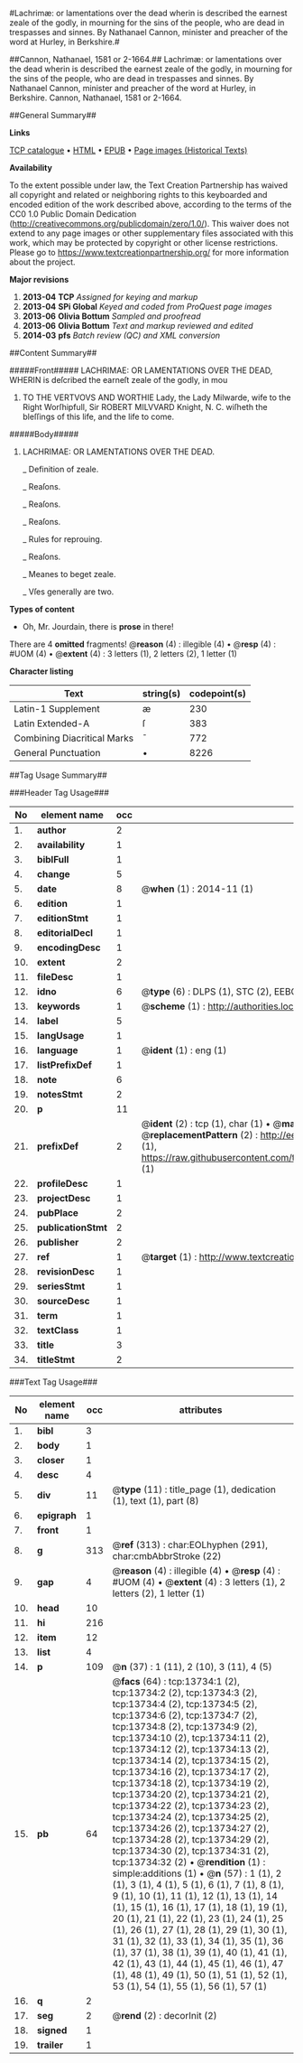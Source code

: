 #Lachrimæ: or lamentations over the dead wherin is described the earnest zeale of the godly, in mourning for the sins of the people, who are dead in trespasses and sinnes. By Nathanael Cannon, minister and preacher of the word at Hurley, in Berkshire.#

##Cannon, Nathanael, 1581 or 2-1664.##
Lachrimæ: or lamentations over the dead wherin is described the earnest zeale of the godly, in mourning for the sins of the people, who are dead in trespasses and sinnes. By Nathanael Cannon, minister and preacher of the word at Hurley, in Berkshire.
Cannon, Nathanael, 1581 or 2-1664.

##General Summary##

**Links**

[TCP catalogue](http://www.ota.ox.ac.uk/tcp/)  • 
[HTML](http://tei.it.ox.ac.uk/tcp/Texts-HTML/free/A17/A17916.html)  • 
[EPUB](http://tei.it.ox.ac.uk/tcp/Texts-EPUB/free/A17/A17916.epub) • 
[Page images (Historical Texts)](https://historicaltexts.jisc.ac.uk/eebo-99848625e)

**Availability**

To the extent possible under law, the Text Creation Partnership has waived all copyright and related or neighboring rights to this keyboarded and encoded edition of the work described above, according to the terms of the CC0 1.0 Public Domain Dedication (http://creativecommons.org/publicdomain/zero/1.0/). This waiver does not extend to any page images or other supplementary files associated with this work, which may be protected by copyright or other license restrictions. Please go to https://www.textcreationpartnership.org/ for more information about the project.

**Major revisions**

1. __2013-04__ __TCP__ *Assigned for keying and markup*
1. __2013-04__ __SPi Global__ *Keyed and coded from ProQuest page images*
1. __2013-06__ __Olivia Bottum__ *Sampled and proofread*
1. __2013-06__ __Olivia Bottum__ *Text and markup reviewed and edited*
1. __2014-03__ __pfs__ *Batch review (QC) and XML conversion*

##Content Summary##

#####Front#####
LACHRIMAE: OR LAMENTATIONS OVER THE DEAD, WHERIN is deſcribed the earneſt zeale of the godly, in mou
1. TO THE VERTVOVS AND WORTHIE Lady, the Lady Milwarde, wife to the Right Worſhipfull, Sir ROBERT MILVVARD Knight, N. C. wiſheth the bleſſings of this life, and the life to come.

#####Body#####

1. LACHRIMAE: OR LAMENTATIONS OVER THE DEAD.

    _ Definition of zeale.

    _ Reaſons.

    _ Reaſons.

    _ Reaſons.

    _ Rules for reprouing.

    _ Reaſons.

    _ Meanes to beget zeale.

    _ Vſes generally are two.

**Types of content**

  * Oh, Mr. Jourdain, there is **prose** in there!

There are 4 **omitted** fragments! 
 @__reason__ (4) : illegible (4)  •  @__resp__ (4) : #UOM (4)  •  @__extent__ (4) : 3 letters (1), 2 letters (2), 1 letter (1)

**Character listing**


|Text|string(s)|codepoint(s)|
|---|---|---|
|Latin-1 Supplement|æ|230|
|Latin Extended-A|ſ|383|
|Combining             Diacritical Marks|̄|772|
|General Punctuation|•|8226|

##Tag Usage Summary##

###Header Tag Usage###

|No|element name|occ|attributes|
|---|---|---|---|
|1.|__author__|2||
|2.|__availability__|1||
|3.|__biblFull__|1||
|4.|__change__|5||
|5.|__date__|8| @__when__ (1) : 2014-11 (1)|
|6.|__edition__|1||
|7.|__editionStmt__|1||
|8.|__editorialDecl__|1||
|9.|__encodingDesc__|1||
|10.|__extent__|2||
|11.|__fileDesc__|1||
|12.|__idno__|6| @__type__ (6) : DLPS (1), STC (2), EEBO-CITATION (1), PROQUEST (1), VID (1)|
|13.|__keywords__|1| @__scheme__ (1) : http://authorities.loc.gov/ (1)|
|14.|__label__|5||
|15.|__langUsage__|1||
|16.|__language__|1| @__ident__ (1) : eng (1)|
|17.|__listPrefixDef__|1||
|18.|__note__|6||
|19.|__notesStmt__|2||
|20.|__p__|11||
|21.|__prefixDef__|2| @__ident__ (2) : tcp (1), char (1)  •  @__matchPattern__ (2) : ([0-9\-]+):([0-9IVX]+) (1), (.+) (1)  •  @__replacementPattern__ (2) : http://eebo.chadwyck.com/downloadtiff?vid=$1&page=$2 (1), https://raw.githubusercontent.com/textcreationpartnership/Texts/master/tcpchars.xml#$1 (1)|
|22.|__profileDesc__|1||
|23.|__projectDesc__|1||
|24.|__pubPlace__|2||
|25.|__publicationStmt__|2||
|26.|__publisher__|2||
|27.|__ref__|1| @__target__ (1) : http://www.textcreationpartnership.org/docs/. (1)|
|28.|__revisionDesc__|1||
|29.|__seriesStmt__|1||
|30.|__sourceDesc__|1||
|31.|__term__|1||
|32.|__textClass__|1||
|33.|__title__|3||
|34.|__titleStmt__|2||


###Text Tag Usage###

|No|element name|occ|attributes|
|---|---|---|---|
|1.|__bibl__|3||
|2.|__body__|1||
|3.|__closer__|1||
|4.|__desc__|4||
|5.|__div__|11| @__type__ (11) : title_page (1), dedication (1), text (1), part (8)|
|6.|__epigraph__|1||
|7.|__front__|1||
|8.|__g__|313| @__ref__ (313) : char:EOLhyphen (291), char:cmbAbbrStroke (22)|
|9.|__gap__|4| @__reason__ (4) : illegible (4)  •  @__resp__ (4) : #UOM (4)  •  @__extent__ (4) : 3 letters (1), 2 letters (2), 1 letter (1)|
|10.|__head__|10||
|11.|__hi__|216||
|12.|__item__|12||
|13.|__list__|4||
|14.|__p__|109| @__n__ (37) : 1 (11), 2 (10), 3 (11), 4 (5)|
|15.|__pb__|64| @__facs__ (64) : tcp:13734:1 (2), tcp:13734:2 (2), tcp:13734:3 (2), tcp:13734:4 (2), tcp:13734:5 (2), tcp:13734:6 (2), tcp:13734:7 (2), tcp:13734:8 (2), tcp:13734:9 (2), tcp:13734:10 (2), tcp:13734:11 (2), tcp:13734:12 (2), tcp:13734:13 (2), tcp:13734:14 (2), tcp:13734:15 (2), tcp:13734:16 (2), tcp:13734:17 (2), tcp:13734:18 (2), tcp:13734:19 (2), tcp:13734:20 (2), tcp:13734:21 (2), tcp:13734:22 (2), tcp:13734:23 (2), tcp:13734:24 (2), tcp:13734:25 (2), tcp:13734:26 (2), tcp:13734:27 (2), tcp:13734:28 (2), tcp:13734:29 (2), tcp:13734:30 (2), tcp:13734:31 (2), tcp:13734:32 (2)  •  @__rendition__ (1) : simple:additions (1)  •  @__n__ (57) : 1 (1), 2 (1), 3 (1), 4 (1), 5 (1), 6 (1), 7 (1), 8 (1), 9 (1), 10 (1), 11 (1), 12 (1), 13 (1), 14 (1), 15 (1), 16 (1), 17 (1), 18 (1), 19 (1), 20 (1), 21 (1), 22 (1), 23 (1), 24 (1), 25 (1), 26 (1), 27 (1), 28 (1), 29 (1), 30 (1), 31 (1), 32 (1), 33 (1), 34 (1), 35 (1), 36 (1), 37 (1), 38 (1), 39 (1), 40 (1), 41 (1), 42 (1), 43 (1), 44 (1), 45 (1), 46 (1), 47 (1), 48 (1), 49 (1), 50 (1), 51 (1), 52 (1), 53 (1), 54 (1), 55 (1), 56 (1), 57 (1)|
|16.|__q__|2||
|17.|__seg__|2| @__rend__ (2) : decorInit (2)|
|18.|__signed__|1||
|19.|__trailer__|1||

